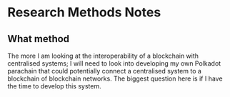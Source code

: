 # Research Methods Notes

## What method

The more I am looking at the interoperability of a blockchain with centralised systems; I will need to look into developing my own Polkadot parachain that could potentially connect a centralised system to a blockchain of blockchain networks. The biggest question here is if I have the time to develop this system.